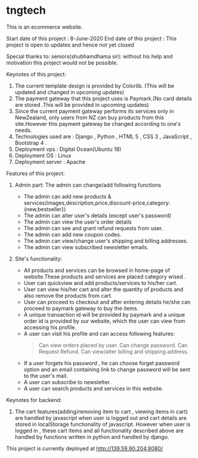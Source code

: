 # tngtech
This is an ecommerce website.

Start date of this project : 8-June-2020
End date of this project : This project is open to updates and hence not yet closed

Special thanks to:
  seniors(shubhamdhama sir): without his help and motivation this project would not be possible.

Keynotes of this project:
1. The current template design is provided by Colorlib. (This will be updated and changed in upcoming updates)
2. The payment gateway that this project uses is Paymark.(No card details are stored .This will be provided in upcoming updates)
3. Since the current payment gateway performs its services only in NewZealand, only users from NZ can buy products from this site.However this payment gateway be changed according to one's needs.
4. Technologies used are : Django , Python , HTML 5 , CSS 3 , JavaScript , Bootstrap 4 .
5. Deployment vps : Digital Ocean(Ubuntu 18)
6. Deployment OS : Linux
7. Deployment server : Apache

Features of this project:
1. Admin part:
  The admin can change/add following functions
    * The admin can add new products & services(images,description,price,discount-price,category:{new,bestseller})
    * The admin can alter user's details (except user's password)
    * The admin can view the user's order details
    * The admin can see and grant refund requests from user.
    * The admin can add new coupon codes.
    * The admin can view/change user's shipping and billing addresses.
    * The admin can view subscribed newsletter emails.
  
2. Site's functionality:
    * All products and services can be browsed in home-page of website.These products and services are placed category wised .
    * User can quickview and add products/services to his/her cart.
    * User can view his/her cart and alter the quantity of products and also remove the products from cart.
    * User can proceed to checkout and after entering details he/she can proceed to paymark gateway to buy the items.
    * A unique transaction id will be provided by paymark and a unique order id is provided by our website, which the user can view from accessing his profile.
    * A user can visit his profile and can access following features:
        > Can view orders placed by user.
        > Can change password.
        > Can Request Refund.
        > Can view/alter billing and shipping address.
    * If a user forgets his password , he can choose forget password option and an email containing link to change password will be sent to the user's mail.
    * A user can subscribe to newsletter.
    * A user can search products and services in this website.

Keynotes for backend:
1. The cart features(adding/removing item to cart , viewing items in cart) are handled by javascript when user is logged out and cart details are stored in localStorage functionality of javascript.
    However when user is logged in , these cart items and all functionality described above are handled by functions written in python and handled by django.

This project is currently deployed at http://139.59.90.204:8080/
